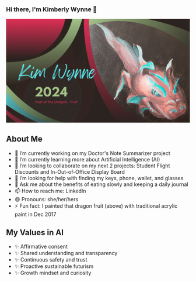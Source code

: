 ### Hi there, I'm Kimberly Wynne 👋
![dragonfruit](dragonfruit.png)

## About Me
- 🔭 I’m currently working on my Doctor's Note Summarizer project
- 🌱 I’m currently learning more about Artificial Intelligence (AI)
- 👯 I’m looking to collaborate on my next 2 projects: Student Flight Discounts and In-Out-of-Office Display Board
- 🤔 I’m looking for help with finding my keys, phone, wallet, and glasses
- 💬 Ask me about the benefits of eating slowly and keeping a daily journal
- 📫 How to reach me: LinkedIn
- 😄 Pronouns: she/her/hers
- ⚡ Fun fact: I painted that dragon fruit (above) with traditional acrylic paint in Dec 2017

## My Values in AI
- ✨ Affirmative consent
- ✨ Shared understanding and transparency
- ✨ Continuous safety and trust
- ✨ Proactive sustainable futurism
- ✨ Growth mindset and curiosity
